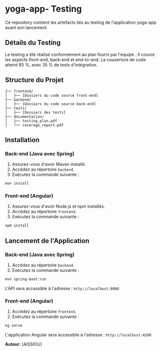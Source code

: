 
# yoga-app- Testing

Ce repository contient les artefacts liés au testing de l'application yoga-app avant son lancement.

## Détails du Testing

Le testing a été réalisé conformément au plan fourni par l'equipe . Il couvre les aspects front-end, back-end et end-to-end. La couverture de code atteint 85 %, avec 35 % de tests d'intégration.

## Structure du Projet

```
├── frontend/
│   ├── [Dossiers du code source front-end]
├── backend/
│   ├── [Dossiers du code source back-end]
├── tests/
│   ├── [Dossiers des tests]
├── documentation/
│   ├── testing_plan.pdf
│   └── coverage_report.pdf
```

## Installation

### Back-end (Java avec Spring)

1. Assurez-vous d'avoir Maven installé.
2. Accédez au répertoire `backend`.
3. Exécutez la commande suivante :

```bash
mvn install
```

### Front-end (Angular)

1. Assurez-vous d'avoir Node.js et npm installés.
2. Accédez au répertoire `frontend`.
3. Exécutez la commande suivante :

```bash
npm install
```

## Lancement de l'Application

### Back-end (Java avec Spring)

1. Accédez au répertoire `backend`.
2. Exécutez la commande suivante :

```bash
mvn spring-boot:run
```

L'API sera accessible à l'adresse : `http://localhost:8080`

### Front-end (Angular)

1. Accédez au répertoire `frontend`.
2. Exécutez la commande suivante :

```bash
ng serve
```

L'application Angular sera accessible à l'adresse : `http://localhost:4200`



**Auteur:** [AISSIOU]



